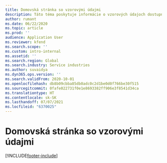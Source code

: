 ```yaml
---
title: Domovská stránka so vzorovými údajmi
description: Táto téma poskytuje informácie o vzorových údajoch dostupných pre Dynamics 365 Project Operations.
author: rumant
ms.date: 06/22/2020
ms.topic: article
ms.prod: ''
audience: Application User
ms.reviewer: kfend
ms.search.scope: ''
ms.custom: intro-internal
ms.assetid: ''
ms.search.region: Global
ms.search.industry: Service industries
ms.author: suvaidya
ms.dyn365.ops.version: ''
ms.search.validFrom: 2020-10-01
ms.openlocfilehash: db8b09cbba85db0adc0c2d1be0d0f766be30f515
ms.sourcegitcommit: 0fafe022731f0e1e8693382ff906e3f8541d34ca
ms.translationtype: HT
ms.contentlocale: sk-SK
ms.lasthandoff: 07/07/2021
ms.locfileid: "6370025"
---
```

# <a name="sample-data-home-page"></a>Domovská stránka so vzorovými údajmi


[!INCLUDE[footer-include](../includes/footer-banner.md)]